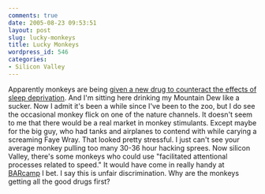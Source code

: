 ```yaml
---
comments: true
date: 2005-08-23 09:53:51
layout: post
slug: lucky-monkeys
title: Lucky Monkeys
wordpress_id: 546
categories:
- Silicon Valley
---
```


Apparently monkeys are being [given a new drug to counteract the effects of sleep deprivation](http://today.reuters.com/news/newsArticle.aspx?type=healthNews&storyID=2005-08-23T134543Z_01_SCH349470_RTRIDST_0_HEALTH-SLEEP-DEPRIVATION-DC.XML). And I'm sitting here drinking my Mountain Dew like a sucker. Now I admit it's been a while since I've been to the zoo, but I do see the occasional monkey flick on one of the nature channels. It doesn't seem to me that there would be a real market in monkey stimulants. Except maybe for the big guy, who had tanks and airplanes to contend with while carying a screaming Faye Wray. That looked pretty stressful. I just can't see your average monkey pulling too many 30-36 hour hacking sprees. Now silicon Valley, there's some monkeys who could use "facilitated attentional processes related to speed." It would have come in really handy at [BARcamp](http://barcamp.org) I bet. I say this is unfair discrimination. Why are the monkeys getting all the good drugs first?
